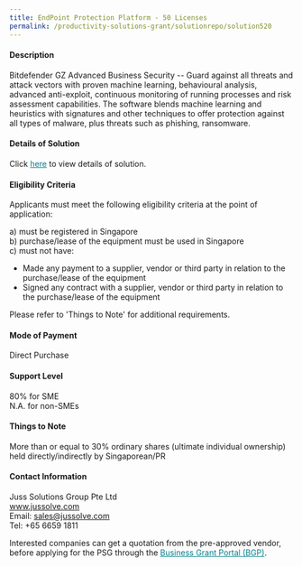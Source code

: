 ```yaml
---
title: EndPoint Protection Platform - 50 Licenses
permalink: /productivity-solutions-grant/solutionrepo/solution520
---
```


#### Description

Bitdefender GZ Advanced Business Security -- Guard against all threats and attack vectors with proven machine learning, behavioural analysis, advanced anti-exploit, continuous monitoring of running processes and risk assessment capabilities. The software blends machine learning and heuristics with signatures and other techniques to offer protection against all types of malware, plus threats such as phishing, ransomware.


#### Details of Solution

Click <a href='https://gb-assist-staging.netlify.app/images/psg/Juss_Solutions_Group_Endpoint_Protection_Platform_20200097_Annex_3_20200625151212_Part_3.pdf' style='color:#037e8a'>here</a> to view details of solution.

#### Eligibility Criteria

Applicants must meet the following eligibility criteria at the point of application:

a) must be registered in Singapore <br>
b) purchase/lease of the equipment must be used in Singapore <br>
c) must not have:
- Made any payment to a supplier, vendor or third party in relation to the purchase/lease of the equipment
- Signed any contract with a supplier, vendor or third party in relation to the purchase/lease of the equipment

Please refer to 'Things to Note' for additional requirements.

#### Mode of Payment
Direct Purchase

#### Support Level
80% for SME <br>
N.A. for non-SMEs

#### Things to Note
More than or equal to 30% ordinary shares (ultimate individual ownership) held directly/indirectly by Singaporean/PR

#### Contact Information
Juss Solutions Group Pte Ltd<br>www.jussolve.com<br>Email: sales@jussolve.com<br>Tel: +65 6659 1811

Interested companies can get a quotation from the pre-approved vendor, before applying for the PSG through the <a target='_blank' style='color:#037e8a' href='https://www.businessgrants.gov.sg/'>Business Grant Portal (BGP)</a>.
